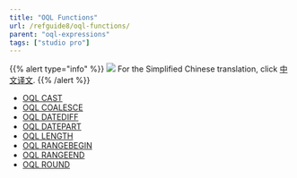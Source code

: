 ```yaml
---
title: "OQL Functions"
url: /refguide8/oql-functions/
parent: "oql-expressions"
tags: ["studio pro"]
---
```


{{% alert type="info" %}}
<img src="attachments/chinese-translation/china.png" style="display: inline-block; margin: 0" /> For the Simplified Chinese translation, click [中文译文](https://cdn.mendix.tencent-cloud.com/documentation/refguide8/oql-functions.pdf).
{{% /alert %}}

*   [OQL CAST](/refguide/oql-cast/)
*   [OQL COALESCE](/refguide/oql-coalesce/)
*   [OQL DATEDIFF](/refguide/oql-datediff/)
*   [OQL DATEPART](/refguide/oql-datepart/)
*   [OQL LENGTH](/refguide/oql-length/)
*   [OQL RANGEBEGIN](/refguide/oql-rangebegin/)
*   [OQL RANGEEND](/refguide/oql-rangeend/)
*   [OQL ROUND](/refguide/oql-round/)
